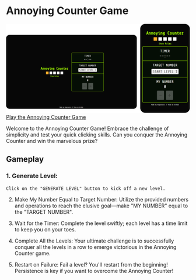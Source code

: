 # Annoying Counter Game
<a href="https://0xgiovatrc.github.io/annoyingCounter/" target="_blank">
    <img src="assets/img/demo-annoyingCounter.png"><br>
    Play the Annoying Counter Game
</a>

Welcome to the Annoying Counter Game! Embrace the challenge of simplicity and test your quick clicking skills. Can you conquer the Annoying Counter and win the marvelous prize?

## Gameplay
### 1. Generate Level:
    Click on the "GENERATE LEVEL" button to kick off a new level.

2. Make My Number Equal to Target Number:
    Utilize the provided numbers and operations to reach the elusive goal—make "MY NUMBER" equal to the "TARGET NUMBER".

3. Wait for the Timer:
    Complete the level swiftly; each level has a time limit to keep you on your toes.

4. Complete All the Levels:
    Your ultimate challenge is to successfully conquer all the levels in a row to emerge victorious in the Annoying Counter game.

5. Restart on Failure:
    Fail a level? You'll restart from the beginning! Persistence is key if you want to overcome the Annoying Counter!
